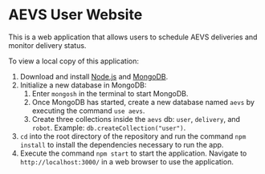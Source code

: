 # AEVS User Website
This is a web application that allows users to schedule AEVS deliveries and monitor delivery status.


To view a local copy of this application:

1) Download and install [Node.js](https://nodejs.org/en) and [MongoDB](https://www.mongodb.com/).
2) Initialize a new database in MongoDB:
   1) Enter `mongosh` in the terminal to start MongoDB.
   2) Once MongoDB has started, create a new database named `aevs` by executing the command `use aevs`.
   3) Create three collections inside the `aevs` db: `user`, `delivery`, and `robot`. Example: `db.createCollection("user")`.
3) `cd` into the root directory of the repository and run the command `npm install` to install the dependencies necessary to run the app.
4) Execute the command `npm start` to start the application. Navigate to `http://localhost:3000/` in a web browser to use the application.
